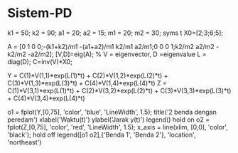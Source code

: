 # Sistem-PD
k1 = 50;
k2 = 90;
a1 = 20;
a2 = 15;
m1 = 20;
m2 = 30;
syms t
X0=[2;3;6;5];

A = [0 1 0 0;-(k1+k2)/m1 -(a1+a2)/m1 k2/m1 a2/m1;0 0 0 1;k2/m2 a2/m2 -k2/m2 -a2/m2];
[V,D]=eig(A); % V = eigenvector, D =eigenvalue
L = diag(D);
C=inv(V)*X0;

Y = C(1)*V(1,1)*exp(L(1)*t) + C(2)*V(1,2)*exp(L(2)*t) + C(3)*V(1,3)*exp(L(3)*t) + C(4)*V(1,4)*exp(L(4)*t)
Z = C(1)*V(3,1)*exp(L(1)*t) + C(2)*V(3,2)*exp(L(2)*t) + C(3)*V(3,3)*exp(L(3)*t) + C(4)*V(3,4)*exp(L(4)*t)

o1 = fplot(Y,[0,75], 'color', 'blue', 'LineWidth', 1.5);
title('2 benda dengan peredam')
xlabel('Waktu(t)')
ylabel('Jarak y(t)')
legend()
hold on
o2 = fplot(Z,[0,75], 'color', 'red', 'LineWidth', 1.5);
x_axis = line(xlim, [0,0], 'color', 'black');
hold off
legend([o1 o2],{'Benda 1', 'Benda 2'}, 'location', 'northeast')
